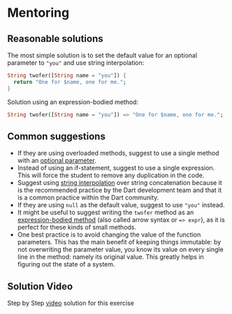 # Mentoring

## Reasonable solutions

The most simple solution is to set the default value for an optional parameter to `"you"` and use 
string interpolation:

```dart
String twofer([String name = "you"]) {
  return "One for $name, one for me.";
}
```

Solution using an expression-bodied method:

```dart
String twofer([String name = "you"]) => "One for $name, one for me.";
```

## Common suggestions

- If they are using overloaded methods, suggest to use a single method with an 
[optional parameter][reference-optional-parameter].
- Instead of using an if-statement, suggest to use a single expression. This will force the student 
to remove any duplication in the code.
- Suggest using [string interpolation][reference-string-interpolation] over string concatenation
because it is the recommended practice by the Dart development team and that it is a common practice
within the Dart community.
- If they are using `null` as the default value, suggest to use `"you"` instead.
- It might be useful to suggest writing the `twofer` method as an 
[expression-bodied method][reference-expression-bodied-method] (also called arrow syntax or `=> expr`),
 as it is perfect for these kinds of small methods.
- One best practice is to avoid changing the value of the function parameters. This has the main
 benefit of keeping things immutable: by not overwriting the parameter value, you know its value on 
 every single line in the method: namely its original value. This greatly helps in figuring out the 
 state of a system.

[reference-optional-parameter]: https://dart.dev/guides/language/language-tour#default-parameter-values
[reference-string-interpolation]: https://dart.dev/guides/language/language-tour#strings
[reference-expression-bodied-method]: https://dart.dev/guides/language/language-tour#functions

## Solution Video

Step by Step [video][youtube-video] solution for this exercise

[youtube-video]: https://www.youtube.com/watch?v=3fSPTQWGuik&t=2s
